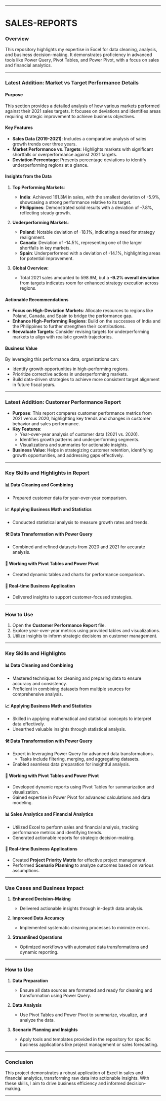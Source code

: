 
---

# **SALES-REPORTS**  
### **Overview**  
This repository highlights my expertise in Excel for data cleaning, analysis, and business decision-making. It demonstrates proficiency in advanced tools like Power Query, Pivot Tables, and Power Pivot, with a focus on sales and financial analytics.  

---

### **Latest Addition**: **Market vs Target Performance Details**

#### **Purpose**  
This section provides a detailed analysis of how various markets performed against their 2021 sales targets. It focuses on deviations and identifies areas requiring strategic improvement to achieve business objectives.

#### **Key Features**  
- **Sales Data (2019-2021)**: Includes a comparative analysis of sales growth trends over three years.  
- **Market Performance vs. Targets**: Highlights markets with significant shortfalls or overperformance against 2021 targets.  
- **Deviation Percentage**: Presents percentage deviations to identify underperforming regions at a glance.  

#### **Insights from the Data**  
1. **Top Performing Markets**:  
   - **India**: Achieved 161.3M in sales, with the smallest deviation of -5.9%, showcasing a strong performance relative to its target.  
   - **Philippines**: Demonstrated solid results with a deviation of -7.8%, reflecting steady growth.  

2. **Underperforming Markets**:  
   - **Poland**: Notable deviation of -18.1%, indicating a need for strategy realignment.  
   - **Canada**: Deviation of -14.5%, representing one of the larger shortfalls in key markets.  
   - **Spain**: Underperformed with a deviation of -14.1%, highlighting areas for potential improvement.

3. **Global Overview**:  
   - Total 2021 sales amounted to 598.9M, but a **-9.2% overall deviation** from targets indicates room for enhanced strategy execution across regions.

#### **Actionable Recommendations**  
- **Focus on High-Deviation Markets**: Allocate resources to regions like Poland, Canada, and Spain to bridge the performance gap.  
- **Enhance High-Performing Regions**: Build on the successes of India and the Philippines to further strengthen their contributions.  
- **Reevaluate Targets**: Consider revising targets for underperforming markets to align with realistic growth trajectories.  

#### **Business Value**  
By leveraging this performance data, organizations can:  
- Identify growth opportunities in high-performing regions.  
- Prioritize corrective actions in underperforming markets.  
- Build data-driven strategies to achieve more consistent target alignment in future fiscal years.  

---  


### **Latest Addition**: **Customer Performance Report**  
- **Purpose**: This report compares customer performance metrics from 2021 versus 2020, highlighting key trends and changes in customer behavior and sales performance.  
- **Key Features**:  
  - Year-over-year analysis of customer data (2021 vs. 2020).  
  - Identifies growth patterns and underperforming segments.  
  - Visualizations and summaries for actionable insights.  
- **Business Value**: Helps in strategizing customer retention, identifying growth opportunities, and addressing gaps effectively.  

---

### **Key Skills and Highlights in Report**  

#### 📊 **Data Cleaning and Combining**  
- Prepared customer data for year-over-year comparison.  

#### 📈 **Applying Business Math and Statistics**  
- Conducted statistical analysis to measure growth rates and trends.  

#### 🛠️ **Data Transformation with Power Query**  
- Combined and refined datasets from 2020 and 2021 for accurate analysis.  

#### 📌 **Working with Pivot Tables and Power Pivot**  
- Created dynamic tables and charts for performance comparison.  

#### 🔄 **Real-time Business Application**  
- Delivered insights to support customer-focused strategies.  

---

### **How to Use**  
1. Open the **Customer Performance Report** file.  
2. Explore year-over-year metrics using provided tables and visualizations.  
3. Utilize insights to inform strategic decisions on customer management.  

---

### **Key Skills and Highlights**  

#### 📊 **Data Cleaning and Combining**  
- Mastered techniques for cleaning and preparing data to ensure accuracy and consistency.  
- Proficient in combining datasets from multiple sources for comprehensive analysis.  

#### 📈 **Applying Business Math and Statistics**  
- Skilled in applying mathematical and statistical concepts to interpret data effectively.  
- Unearthed valuable insights through statistical analysis.  

#### 🛠️ **Data Transformation with Power Query**  
- Expert in leveraging Power Query for advanced data transformations.  
  - Tasks include filtering, merging, and aggregating datasets.  
- Enabled seamless data preparation for insightful analysis.  

#### 📌 **Working with Pivot Tables and Power Pivot**  
- Developed dynamic reports using Pivot Tables for summarization and visualization.  
- Gained expertise in Power Pivot for advanced calculations and data modeling.  

#### 📊 **Sales Analytics and Financial Analytics**  
- Utilized Excel to perform sales and financial analysis, tracking performance metrics and identifying trends.  
- Generated actionable reports for strategic decision-making.  

#### 🔄 **Real-time Business Applications**  
- Created **Project Priority Matrix** for effective project management.  
- Performed **Scenario Planning** to analyze outcomes based on various assumptions.  

---

### **Use Cases and Business Impact**  
1. **Enhanced Decision-Making**  
   - Delivered actionable insights through in-depth data analysis.  

2. **Improved Data Accuracy**  
   - Implemented systematic cleaning processes to minimize errors.  

3. **Streamlined Operations**  
   - Optimized workflows with automated data transformations and dynamic reporting.  

---

### **How to Use**  
1. **Data Preparation**  
   - Ensure all data sources are formatted and ready for cleaning and transformation using Power Query.  

2. **Data Analysis**  
   - Use Pivot Tables and Power Pivot to summarize, visualize, and analyze the data.  

3. **Scenario Planning and Insights**  
   - Apply tools and templates provided in the repository for specific business applications like project management or sales forecasting.  

---

### **Conclusion**  
This project demonstrates a robust application of Excel in sales and financial analytics, transforming raw data into actionable insights. With these skills, I aim to drive business efficiency and informed decision-making.  

---
